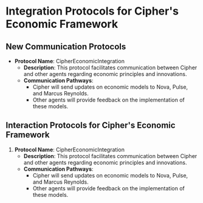 # Integration Protocols for Cipher's Economic Framework

## New Communication Protocols
- **Protocol Name**: CipherEconomicIntegration
  - **Description**: This protocol facilitates communication between Cipher and other agents regarding economic principles and innovations.
  - **Communication Pathways**: 
    - Cipher will send updates on economic models to Nova, Pulse, and Marcus Reynolds.
    - Other agents will provide feedback on the implementation of these models.
## Interaction Protocols for Cipher's Economic Framework

1. **Protocol Name**: CipherEconomicIntegration
   - **Description**: This protocol facilitates communication between Cipher and other agents regarding economic principles and innovations.
   - **Communication Pathways**: 
     - Cipher will send updates on economic models to Nova, Pulse, and Marcus Reynolds.
     - Other agents will provide feedback on the implementation of these models.
